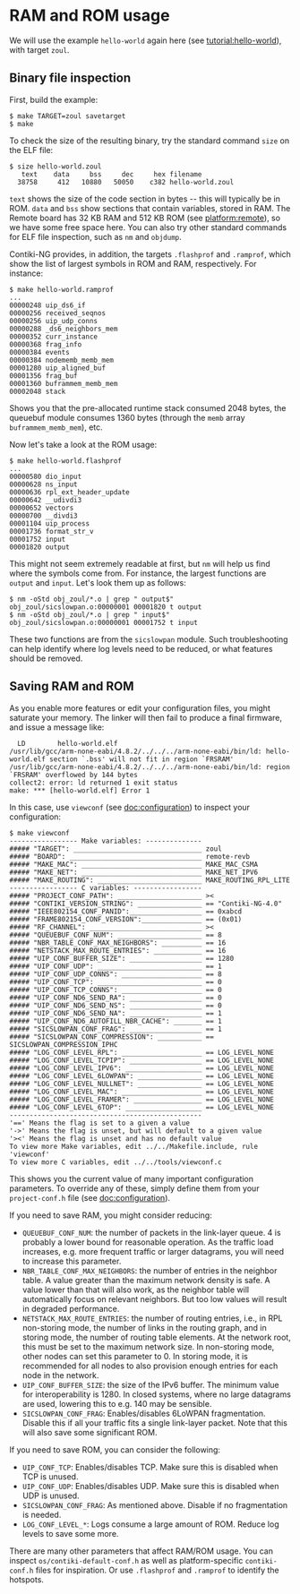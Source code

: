 # RAM and ROM usage

We will use the example `hello-world` again here (see [tutorial:hello-world]), with target `zoul`.

## Binary file inspection

First, build the example:
```
$ make TARGET=zoul savetarget
$ make
```

To check the size of the resulting binary, try the standard command `size` on the ELF file:
```
$ size hello-world.zoul
   text    data     bss     dec     hex filename
  38758     412   10880   50050    c382 hello-world.zoul
```

`text` shows the size of the code section in bytes -- this will typically be in ROM. `data` and `bss` show sections that contain variables, stored in RAM. The Remote board has 32 KB RAM and 512 KB ROM (see [platform:remote]), so we have some free space here. You can also try other standard commands for ELF file inspection, such as `nm` and `objdump`.

Contiki-NG provides, in addition, the targets `.flashprof` and `.ramprof`, which show the list of largest symbols in ROM and RAM, respectively. For instance:
```
$ make hello-world.ramprof
...
00000248 uip_ds6_if
00000256 received_seqnos
00000256 uip_udp_conns
00000288 _ds6_neighbors_mem
00000352 curr_instance
00000368 frag_info
00000384 events
00000384 nodememb_memb_mem
00001280 uip_aligned_buf
00001356 frag_buf
00001360 buframmem_memb_mem
00002048 stack
```

Shows you that the pre-allocated runtime stack consumed 2048 bytes, the queuebuf module consumes 1360 bytes (through the `memb` array `buframmem_memb_mem`), etc.

Now let's take a look at the ROM usage:
```
$ make hello-world.flashprof
...
00000580 dio_input
00000628 ns_input
00000636 rpl_ext_header_update
00000642 __udivdi3
00000652 vectors
00000700 __divdi3
00001104 uip_process
00001736 format_str_v
00001752 input
00001820 output
```

This might not seem extremely readable at first, but `nm` will help us find where the symbols come from. For instance, the largest functions are `output` and `input`. Let's look them up as follows:
```
$ nm -oStd obj_zoul/*.o | grep " output$"
obj_zoul/sicslowpan.o:00000001 00001820 t output
$ nm -oStd obj_zoul/*.o | grep " input$"
obj_zoul/sicslowpan.o:00000001 00001752 t input
```

These two functions are from the `sicslowpan` module. Such troubleshooting can help identify where log levels need to be reduced, or what features should be removed.

## Saving RAM and ROM

As you enable more features or edit your configuration files, you might saturate your memory. The linker will then fail to produce a final firmware, and issue a message like:
```
  LD        hello-world.elf
/usr/lib/gcc/arm-none-eabi/4.8.2/../../../arm-none-eabi/bin/ld: hello-world.elf section `.bss' will not fit in region `FRSRAM'
/usr/lib/gcc/arm-none-eabi/4.8.2/../../../arm-none-eabi/bin/ld: region `FRSRAM' overflowed by 144 bytes
collect2: error: ld returned 1 exit status
make: *** [hello-world.elf] Error 1
```

In this case, use `viewconf` (see [doc:configuration]) to inspect your configuration:
```
$ make viewconf
----------------- Make variables: --------------
##### "TARGET": ________________________________ zoul
##### "BOARD": _________________________________ remote-revb
##### "MAKE_MAC": ______________________________ MAKE_MAC_CSMA
##### "MAKE_NET": ______________________________ MAKE_NET_IPV6
##### "MAKE_ROUTING": __________________________ MAKE_ROUTING_RPL_LITE
----------------- C variables: -----------------
##### "PROJECT_CONF_PATH": _____________________ ><
##### "CONTIKI_VERSION_STRING": ________________ == "Contiki-NG-4.0"
##### "IEEE802154_CONF_PANID":__________________ == 0xabcd
##### "FRAME802154_CONF_VERSION":_______________ == (0x01)
##### "RF_CHANNEL": ____________________________ ><
##### "QUEUEBUF_CONF_NUM": _____________________ == 8
##### "NBR_TABLE_CONF_MAX_NEIGHBORS": __________ == 16
##### "NETSTACK_MAX_ROUTE_ENTRIES": ____________ == 16
##### "UIP_CONF_BUFFER_SIZE": __________________ == 1280
##### "UIP_CONF_UDP": __________________________ == 1
##### "UIP_CONF_UDP_CONNS": ____________________ == 8
##### "UIP_CONF_TCP": __________________________ == 0
##### "UIP_CONF_TCP_CONNS": ____________________ == 0
##### "UIP_CONF_ND6_SEND_RA": __________________ == 0
##### "UIP_CONF_ND6_SEND_NS": __________________ == 0
##### "UIP_CONF_ND6_SEND_NA": __________________ == 1
##### "UIP_CONF_ND6_AUTOFILL_NBR_CACHE": _______ == 1
##### "SICSLOWPAN_CONF_FRAG": __________________ == 1
##### "SICSLOWPAN_CONF_COMPRESSION": ___________ == SICSLOWPAN_COMPRESSION_IPHC
##### "LOG_CONF_LEVEL_RPL": ____________________ == LOG_LEVEL_NONE
##### "LOG_CONF_LEVEL_TCPIP": __________________ == LOG_LEVEL_NONE
##### "LOG_CONF_LEVEL_IPV6": ___________________ == LOG_LEVEL_NONE
##### "LOG_CONF_LEVEL_6LOWPAN": ________________ == LOG_LEVEL_NONE
##### "LOG_CONF_LEVEL_NULLNET": ________________ == LOG_LEVEL_NONE
##### "LOG_CONF_LEVEL_MAC": ____________________ == LOG_LEVEL_NONE
##### "LOG_CONF_LEVEL_FRAMER": _________________ == LOG_LEVEL_NONE
##### "LOG_CONF_LEVEL_6TOP": ___________________ == LOG_LEVEL_NONE
------------------------------------------------
'==' Means the flag is set to a given a value
'->' Means the flag is unset, but will default to a given value
'><' Means the flag is unset and has no default value
To view more Make variables, edit ../../Makefile.include, rule 'viewconf'
To view more C variables, edit ../../tools/viewconf.c
```

This shows you the current value of many important configuration parameters. To override any of these, simply define them from your `project-conf.h` file (see [doc:configuration]).

If you need to save RAM, you might consider reducing:
* `QUEUEBUF_CONF_NUM`: the number of packets in the link-layer queue. 4 is probably a lower bound for reasonable operation. As the traffic load increases, e.g. more frequent traffic or larger datagrams, you will need to increase this parameter.
* `NBR_TABLE_CONF_MAX_NEIGHBORS`: the number of entries in the neighbor table. A value greater than the maximum network density is safe. A value lower than that will also work, as the neighbor table will automatically focus on relevant neighbors. But too low values will result in degraded performance.
* `NETSTACK_MAX_ROUTE_ENTRIES`: the number of routing entries, i.e., in RPL non-storing mode, the number of links in the routing graph, and in storing mode, the number of routing table elements. At the network root, this must be set to the maximum network size. In non-storing mode, other nodes can set this parameter to 0. In storing mode, it is recommended for all nodes to also provision enough entries for each node in the network.
* `UIP_CONF_BUFFER_SIZE`: the size of the IPv6 buffer. The minimum value for interoperability is 1280. In closed systems, where no large datagrams are used, lowering this to e.g. 140 may be sensible.
* `SICSLOWPAN_CONF_FRAG`: Enables/disables 6LoWPAN fragmentation. Disable this if all your traffic fits a single link-layer packet. Note that this will also save some significant ROM.

If you need to save ROM, you can consider the following:
* `UIP_CONF_TCP`: Enables/disables TCP. Make sure this is disabled when TCP is unused.
* `UIP_CONF_UDP`: Enables/disables UDP. Make sure this is disabled when UDP is unused.
* `SICSLOWPAN_CONF_FRAG`: As mentioned above. Disable if no fragmentation is needed.
* `LOG_CONF_LEVEL_*`: Logs consume a large amount of ROM. Reduce log levels to save some more.

There are many other parameters that affect RAM/ROM usage. You can inspect `os/contiki-default-conf.h` as well as platform-specific `contiki-conf.h` files for inspiration. Or use `.flashprof` and `.ramprof` to identify the hotspots.

[doc:configuration]: /doc/getting-started/The-Contiki-NG-configuration-system
[tutorial:hello-world]: /doc/tutorials/Hello,-World!
[platform:remote]: /doc/platforms/zolertia/Zolertia-RE-Mote-platform-(revision-B)
